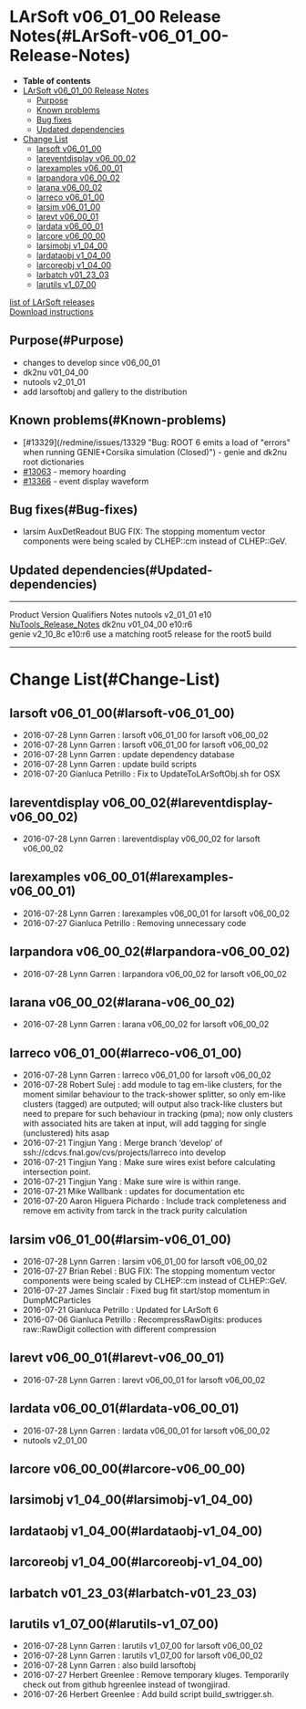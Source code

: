LArSoft v06\_01\_00 Release Notes(#LArSoft-v06_01_00-Release-Notes)
======================================================================

-   **Table of contents**
-   [LArSoft v06\_01\_00 Release Notes](#LArSoft-v06_01_00-Release-Notes)
    -   [Purpose](#Purpose)
    -   [Known problems](#Known-problems)
    -   [Bug fixes](#Bug-fixes)
    -   [Updated dependencies](#Updated-dependencies)
-   [Change List](#Change-List)
    -   [larsoft v06\_01\_00](#larsoft-v06_01_00)
    -   [lareventdisplay v06\_00\_02](#lareventdisplay-v06_00_02)
    -   [larexamples v06\_00\_01](#larexamples-v06_00_01)
    -   [larpandora v06\_00\_02](#larpandora-v06_00_02)
    -   [larana v06\_00\_02](#larana-v06_00_02)
    -   [larreco v06\_01\_00](#larreco-v06_01_00)
    -   [larsim v06\_01\_00](#larsim-v06_01_00)
    -   [larevt v06\_00\_01](#larevt-v06_00_01)
    -   [lardata v06\_00\_01](#lardata-v06_00_01)
    -   [larcore v06\_00\_00](#larcore-v06_00_00)
    -   [larsimobj v1\_04\_00](#larsimobj-v1_04_00)
    -   [lardataobj v1\_04\_00](#lardataobj-v1_04_00)
    -   [larcoreobj v1\_04\_00](#larcoreobj-v1_04_00)
    -   [larbatch v01\_23\_03](#larbatch-v01_23_03)
    -   [larutils v1\_07\_00](#larutils-v1_07_00)

[list of LArSoft releases](LArSoft_release_list)\
[Download instructions](http://scisoft.fnal.gov/scisoft/bundles/larsoft/v06_01_00/larsoft-v06_01_00.html)

Purpose(#Purpose)
--------------------

-   changes to develop since v06\_00\_01
-   dk2nu v01\_04\_00
-   nutools v2\_01\_01
-   add larsoftobj and gallery to the distribution

Known problems(#Known-problems)
----------------------------------

-   [\#13329](/redmine/issues/13329 "Bug: ROOT 6 emits a load of "errors" when running GENIE+Corsika simulation (Closed)") - genie and dk2nu root dictionaries
-   [\#13063](/redmine/issues/13063 "Bug: Memory errors and leaks  (Assigned)") - memory hoarding
-   [\#13366](/redmine/issues/13366 "Bug: Draw waveform as histogram not points (Closed)") - event display waveform

Bug fixes(#Bug-fixes)
------------------------

-   larsim AuxDetReadout BUG FIX: The stopping momentum vector components were being scaled by CLHEP::cm instead of CLHEP::GeV.

Updated dependencies(#Updated-dependencies)
----------------------------------------------

  --------- ------------- ------------ --------------------------------------------------------------------------------------------------
  Product   Version       Qualifiers   Notes
  nutools   v2\_01\_01    e10          [NuTools\_Release\_Notes](/redmine/projects/nutools/wiki/NuTools_Release_Notes#nutools-v2_00_01)
  dk2nu     v01\_04\_00   e10:r6       
  genie     v2\_10\_8c    e10:r6       use a matching root5 release for the root5 build
  --------- ------------- ------------ --------------------------------------------------------------------------------------------------

Change List(#Change-List)
============================

larsoft v06\_01\_00(#larsoft-v06_01_00)
------------------------------------------

-   2016-07-28 Lynn Garren : larsoft v06\_01\_00 for larsoft v06\_00\_02
-   2016-07-28 Lynn Garren : larsoft v06\_01\_00 for larsoft v06\_00\_02
-   2016-07-28 Lynn Garren : update dependency database
-   2016-07-28 Lynn Garren : update build scripts
-   2016-07-20 Gianluca Petrillo : Fix to UpdateToLArSoftObj.sh for OSX

lareventdisplay v06\_00\_02(#lareventdisplay-v06_00_02)
----------------------------------------------------------

-   2016-07-28 Lynn Garren : lareventdisplay v06\_00\_02 for larsoft v06\_00\_02

larexamples v06\_00\_01(#larexamples-v06_00_01)
--------------------------------------------------

-   2016-07-28 Lynn Garren : larexamples v06\_00\_01 for larsoft v06\_00\_02
-   2016-07-27 Gianluca Petrillo : Removing unnecessary code

larpandora v06\_00\_02(#larpandora-v06_00_02)
------------------------------------------------

-   2016-07-28 Lynn Garren : larpandora v06\_00\_02 for larsoft v06\_00\_02

larana v06\_00\_02(#larana-v06_00_02)
----------------------------------------

-   2016-07-28 Lynn Garren : larana v06\_00\_02 for larsoft v06\_00\_02

larreco v06\_01\_00(#larreco-v06_01_00)
------------------------------------------

-   2016-07-28 Lynn Garren : larreco v06\_01\_00 for larsoft v06\_00\_02
-   2016-07-28 Robert Sulej : add module to tag em-like clusters, for the moment similar behaviour to the track-shower splitter, so only em-like clusters (tagged) are outputed; will output also track-like clusters but need to prepare for such behaviour in tracking (pma); now only clusters with associated hits are taken at input, will add tagging for single (unclustered) hits asap
-   2016-07-21 Tingjun Yang : Merge branch ‘develop’ of ssh://cdcvs.fnal.gov/cvs/projects/larreco into develop
-   2016-07-21 Tingjun Yang : Make sure wires exist before calculating intersection point.
-   2016-07-21 Tingjun Yang : Make sure wire is within range.
-   2016-07-21 Mike Wallbank : updates for documentation etc
-   2016-07-20 Aaron Higuera Pichardo : Include track completeness and remove em activity from tarck in the track purity calculation

larsim v06\_01\_00(#larsim-v06_01_00)
----------------------------------------

-   2016-07-28 Lynn Garren : larsim v06\_01\_00 for larsoft v06\_00\_02
-   2016-07-27 Brian Rebel : BUG FIX: The stopping momentum vector components were being scaled by CLHEP::cm instead of CLHEP::GeV.
-   2016-07-27 James Sinclair : Fixed bug fit start/stop momentum in DumpMCParticles
-   2016-07-21 Gianluca Petrillo : Updated for LArSoft 6
-   2016-07-06 Gianluca Petrillo : RecompressRawDigits: produces raw::RawDigit collection with different compression

larevt v06\_00\_01(#larevt-v06_00_01)
----------------------------------------

-   2016-07-28 Lynn Garren : larevt v06\_00\_01 for larsoft v06\_00\_02

lardata v06\_00\_01(#lardata-v06_00_01)
------------------------------------------

-   2016-07-28 Lynn Garren : lardata v06\_00\_01 for larsoft v06\_00\_02
-   nutools v2\_01\_00

larcore v06\_00\_00(#larcore-v06_00_00)
------------------------------------------

larsimobj v1\_04\_00(#larsimobj-v1_04_00)
--------------------------------------------

lardataobj v1\_04\_00(#lardataobj-v1_04_00)
----------------------------------------------

larcoreobj v1\_04\_00(#larcoreobj-v1_04_00)
----------------------------------------------

larbatch v01\_23\_03(#larbatch-v01_23_03)
--------------------------------------------

larutils v1\_07\_00(#larutils-v1_07_00)
------------------------------------------

-   2016-07-28 Lynn Garren : larutils v1\_07\_00 for larsoft v06\_00\_02
-   2016-07-28 Lynn Garren : larutils v1\_07\_00 for larsoft v06\_00\_02
-   2016-07-28 Lynn Garren : also build larsoftobj
-   2016-07-27 Herbert Greenlee : Remove temporary kluges. Temporarily check out from github hgreenlee instead of twongjirad.
-   2016-07-26 Herbert Greenlee : Add build script build\_swtrigger.sh.
